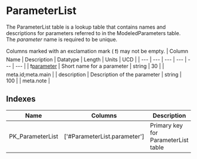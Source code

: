 # ParameterList
The ParameterList table is a lookup table that contains names and descriptions for parameters referred to in the ModeledParameters table. The *parameter* name is required to be unique.


Columns marked with an exclamation mark ( :exclamation:) may not be empty.
| Column Name | Description | Datatype | Length | Units  | UCD |
| --- | --- | --- | --- | --- | --- |
| :exclamation:<ins>parameter</ins> | Short name for a parameter | string | 30 |  | meta.id;meta.main  |
| description | Description of the parameter | string | 100 |  | meta.note  |

## Indexes
| Name | Columns | Description |
| --- | --- | --- |
| PK_ParameterList | ['#ParameterList.parameter'] | Primary key for ParameterList table |

